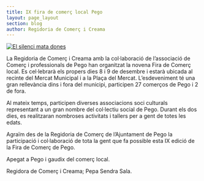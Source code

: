 ```yaml
---
title: IX fira de comerç local Pego
layout: page_layout
section: blog
author: Regidoria de Comerç i Creama
---
```


<a class="inline-image" href="http://www.pego.org/pdf/noticies/20121203-IXFiraComercPego.pdf">
    <img src="http://www.pego.org/images/news/20121203-IXFiraComerc_small.jpg" alt="El silenci mata dones" />
</a>

La Regidoria de Comerç i Creama amb la col·laboració de l’associació de Comerç i professionals de Pego han organitzat la novena Fira de Comerç local. Es cel·lebrarà  els propers dies 8 i 9 de desembre i estarà ubicada al recinte del Mercat Municipal i a la Plaça del Mercat. L’esdeveniment té una gran rellevància dins i fora del municipi, participen  27 comerços de Pego i 2 de fora.

Al mateix temps, participen diverses associacions soci culturals representant a un gran nombre del col·lectiu social de Pego. Durant els dos dies, es realitzaran nombroses activitats i tallers per a gent de totes les edats.

Agraïm des de la Regidoria de Comerç de l’Ajuntament de Pego la participació i col·laboració de tota la gent que fa possible  esta IX edició de la  Fira de Comerç de Pego.

Apegat a Pego i gaudix del comerç local.

Regidora de Comerç i Creama; Pepa Sendra Sala.